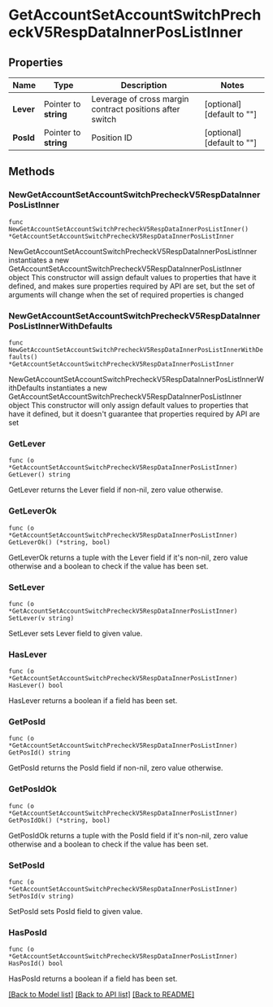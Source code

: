 # GetAccountSetAccountSwitchPrecheckV5RespDataInnerPosListInner

## Properties

Name | Type | Description | Notes
------------ | ------------- | ------------- | -------------
**Lever** | Pointer to **string** | Leverage of cross margin contract positions after switch | [optional] [default to ""]
**PosId** | Pointer to **string** | Position ID | [optional] [default to ""]

## Methods

### NewGetAccountSetAccountSwitchPrecheckV5RespDataInnerPosListInner

`func NewGetAccountSetAccountSwitchPrecheckV5RespDataInnerPosListInner() *GetAccountSetAccountSwitchPrecheckV5RespDataInnerPosListInner`

NewGetAccountSetAccountSwitchPrecheckV5RespDataInnerPosListInner instantiates a new GetAccountSetAccountSwitchPrecheckV5RespDataInnerPosListInner object
This constructor will assign default values to properties that have it defined,
and makes sure properties required by API are set, but the set of arguments
will change when the set of required properties is changed

### NewGetAccountSetAccountSwitchPrecheckV5RespDataInnerPosListInnerWithDefaults

`func NewGetAccountSetAccountSwitchPrecheckV5RespDataInnerPosListInnerWithDefaults() *GetAccountSetAccountSwitchPrecheckV5RespDataInnerPosListInner`

NewGetAccountSetAccountSwitchPrecheckV5RespDataInnerPosListInnerWithDefaults instantiates a new GetAccountSetAccountSwitchPrecheckV5RespDataInnerPosListInner object
This constructor will only assign default values to properties that have it defined,
but it doesn't guarantee that properties required by API are set

### GetLever

`func (o *GetAccountSetAccountSwitchPrecheckV5RespDataInnerPosListInner) GetLever() string`

GetLever returns the Lever field if non-nil, zero value otherwise.

### GetLeverOk

`func (o *GetAccountSetAccountSwitchPrecheckV5RespDataInnerPosListInner) GetLeverOk() (*string, bool)`

GetLeverOk returns a tuple with the Lever field if it's non-nil, zero value otherwise
and a boolean to check if the value has been set.

### SetLever

`func (o *GetAccountSetAccountSwitchPrecheckV5RespDataInnerPosListInner) SetLever(v string)`

SetLever sets Lever field to given value.

### HasLever

`func (o *GetAccountSetAccountSwitchPrecheckV5RespDataInnerPosListInner) HasLever() bool`

HasLever returns a boolean if a field has been set.

### GetPosId

`func (o *GetAccountSetAccountSwitchPrecheckV5RespDataInnerPosListInner) GetPosId() string`

GetPosId returns the PosId field if non-nil, zero value otherwise.

### GetPosIdOk

`func (o *GetAccountSetAccountSwitchPrecheckV5RespDataInnerPosListInner) GetPosIdOk() (*string, bool)`

GetPosIdOk returns a tuple with the PosId field if it's non-nil, zero value otherwise
and a boolean to check if the value has been set.

### SetPosId

`func (o *GetAccountSetAccountSwitchPrecheckV5RespDataInnerPosListInner) SetPosId(v string)`

SetPosId sets PosId field to given value.

### HasPosId

`func (o *GetAccountSetAccountSwitchPrecheckV5RespDataInnerPosListInner) HasPosId() bool`

HasPosId returns a boolean if a field has been set.


[[Back to Model list]](../README.md#documentation-for-models) [[Back to API list]](../README.md#documentation-for-api-endpoints) [[Back to README]](../README.md)


